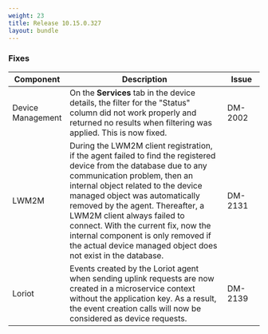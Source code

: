 ```yaml
---
weight: 23
title: Release 10.15.0.327
layout: bundle
---
```


<!--10.15.0.310 - 10.15.0.327-->

### Fixes

<div><table ><colgroup>
<col style="width: 15%;"><col style="width: 70%;"><col style="width: 15%;"></colgroup>
<thead><tr>
<th>
Component</th>
<th>
Description</th>
<th>
Issue</th>
</tr>
</thead><tbody>

<tr>
<td>Device Management</td>
<td>On the <b>Services</b> tab in the device details, the filter for the "Status" column did not work properly and returned no results when filtering was applied. This is now fixed.</td>
<td>DM-2002</td>
</tr>

<tr>
<td>LWM2M</td>
<td>During the LWM2M client registration, if the agent failed to find the registered device from the database due to any communication problem, then an internal object related to the device managed object was automatically removed by the agent. Thereafter, a LWM2M client always failed to connect. With the current fix, now the internal component is only removed if the actual device managed object does not exist in the database.</td>
<td>DM-2131</td>
</tr>

<tr>
<td>Loriot</td>
<td>Events created by the Loriot agent when sending uplink requests are now created in a microservice context without the application key. As a result, the event creation calls will now be considered as device requests.</td>
<td>DM-2139</td>
</tr>

</tbody></table></div>

